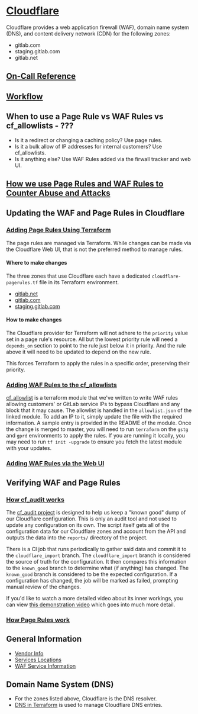 # [Cloudflare](https://cloudflare.com)

Cloudflare provides a web application firewall (WAF), domain name system
(DNS), and content delivery network (CDN) for the following zones:

- gitlab.com
- staging.gitlab.com
- gitlab.net

## [On-Call Reference](https://gitlab.com/gitlab-com/gl-infra/infrastructure/-/issues/10986)

## [Workflow](https://gitlab.com/gitlab-com/gl-infra/infrastructure/-/issues/10993)

## When to use a Page Rule vs WAF Rules vs cf_allowlists - ???

* Is it a redirect or changing a caching policy? Use page rules.
* Is it a bulk allow of IP addresses for internal customers? Use cf_allowlists.
* Is it anything else? Use WAF Rules added via the firwall tracker and web UI.

## [How we use Page Rules and WAF Rules to Counter Abuse and Attacks](https://gitlab.com/gitlab-com/gl-infra/infrastructure/-/issues/10277)

## Updating the WAF and Page Rules in Cloudflare

### [Adding Page Rules Using Terraform](https://gitlab.com/gitlab-com/gl-infra/infrastructure/-/issues/10989)
The page rules are managed via Terraform. While changes can be made via the
Cloudflare Web UI, that is not the preferred method to manage rules.

#### Where to make changes
The three zones that use Cloudflare each have a dedicated
`cloudflare-pagerules.tf` file in its Terraform environment.

* [gitlab.net](https://ops.gitlab.net/gitlab-com/gitlab-com-infrastructure/-/blob/master/environments/ops/cloudflare-pagerules.tf)
* [gitlab.com](https://ops.gitlab.net/gitlab-com/gitlab-com-infrastructure/-/blob/master/environments/gprd/cloudflare-pagerules.tf)
* [staging.gitlab.com](https://ops.gitlab.net/gitlab-com/gitlab-com-infrastructure/-/blob/master/environments/gstg/cloudflare-pagerules.tf)

#### How to make changes
The Cloudflare provider for Terraform will not adhere to the `priority` value
set in a page rule's resource. All but the lowest priority rule will need a
`depends_on` section to point to the rule just below it in priority. And the
rule above it will need to be updated to depend on the new rule.

This forces Terraform to apply the rules in a specific order, preserving their
priority.

### [Adding WAF Rules to the cf_allowlists](https://gitlab.com/gitlab-com/gl-infra/infrastructure/-/issues/10987)

[cf_allowlist](https://ops.gitlab.net/gitlab-com/gl-infra/terraform-modules/cf_allowlists) is a terraform module
that we've written to write WAF rules allowing customers' or GitLab service IPs to bypass Cloudflare and any
block that it may cause. The allowlist is handled in the `allowlist.json` of the linked module. To add an IP to it,
simply update the file with the required information. A sample entry is provided in the README of the module.
Once the change is merged to master, you will need to run `terraform`
on the `gstg` and `gprd` environments to apply the rules. If you are running it locally, you may need to run
`tf init -upgrade` to ensure you fetch the latest module with your updates.

### [Adding WAF Rules via the Web UI](https://gitlab.com/gitlab-com/gl-infra/infrastructure/-/issues/10988)

## Verifying WAF and Page Rules

### [How cf_audit works](https://gitlab.com/gitlab-com/gl-infra/infrastructure/-/issues/10993)

The [cf_audit project](https://ops.gitlab.net/gitlab-com/gl-infra/cloudflare-audit-log) is designed to help us keep a "known good"
dump of our Cloudflare configuration. This is only an audit tool and not used to update any configuration on its own.
The script itself gets all of the configuration data for our Cloudflare zones and account from the API and outputs the data
into the `reports/` directory of the project.

There is a CI job that runs periodically to gather said data and commit it to the `cloudflare_import` branch. The `cloudflare_import`
branch is considered the source of truth for the configuration. It then compares this information to the `known_good` branch to
determine what (if anything) has changed. The `known_good` branch is considered to be the expected configuration. If a configuration
has changed, the job will be marked as failed, prompting manual review of the changes.

If you'd like to watch a more detailed video about its inner workings, you can view [this demonstration video](https://youtu.be/vTKyf-PS7Lo)
which goes into much more detail.

### [How Page Rules work](https://gitlab.com/gitlab-com/gl-infra/infrastructure/-/issues/10989)

## General Information
* [Vendor Info](./vendor.md)
* [Services Locations](./services-locations.md)
* [WAF Service Information](../waf/service-waf.md)

## Domain Name System (DNS)
* For the zones listed above, Cloudflare is the DNS resolver.
* [DNS in Terraform](https://ops.gitlab.net/gitlab-com/gitlab-com-infrastructure/-/tree/master/environments/dns) is used to manage Cloudflare DNS entries.
